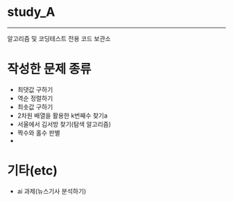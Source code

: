 # study_A
-----
알고리즘 및 코딩테스트 전용 코드 보관소

# 작성한 문제 종류
- 최댓값 구하기
- 역순 정렬하기
- 최솟값 구하기
- 2차원 배열을 활용한 k번째수 찾기a
- 서울에서 김서방 찾기(탐색 알고리즘)
- 짝수와 홀수 판별
- 
# 기타(etc)
 - ai 과제(뉴스기사 분석하기)